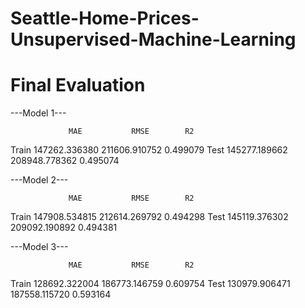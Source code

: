 # Seattle-Home-Prices-Unsupervised-Machine-Learning

# Final Evaluation

---Model 1---

                 MAE           RMSE        R2
Train  147262.336380  211606.910752  0.499079
Test   145277.189662  208948.778362  0.495074

---Model 2---

                 MAE           RMSE        R2
Train  147908.534815  212614.269792  0.494298
Test   145119.376302  209092.190892  0.494381

---Model 3---

                 MAE           RMSE        R2
Train  128692.322004  186773.146759  0.609754
Test   130979.906471  187558.115720  0.593164
